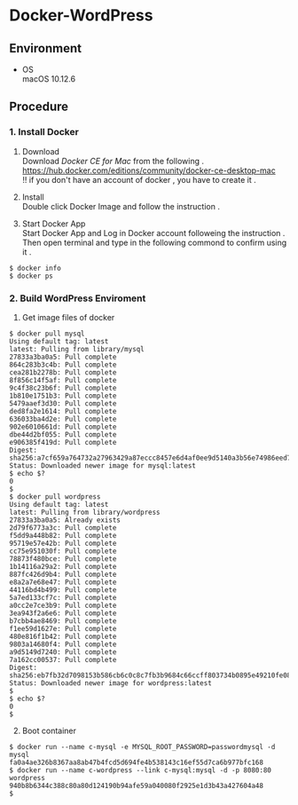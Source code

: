 # Docker-WordPress

## Environment
* OS  
 macOS 10.12.6

## Procedure  
### 1. Install Docker
1. Download  
Download *Docker CE for Mac* from the following .  
https://hub.docker.com/editions/community/docker-ce-desktop-mac  
!! if you don't have an account of docker , you have to create it .  

2. Install  
Double click Docker Image and follow the instruction .  

3. Start Docker App  
Start Docker App and Log in Docker account followeing the instruction .  
Then open terminal and type in the following commond to confirm using it . 
~~~
$ docker info
$ docker ps
~~~

### 2. Build WordPress Enviroment  
1. Get image files of docker  
~~~
$ docker pull mysql
Using default tag: latest
latest: Pulling from library/mysql
27833a3ba0a5: Pull complete
864c283b3c4b: Pull complete
cea281b2278b: Pull complete
8f856c14f5af: Pull complete
9c4f38c23b6f: Pull complete
1b810e1751b3: Pull complete
5479aaef3d30: Pull complete
ded8fa2e1614: Pull complete
636033ba4d2e: Pull complete
902e6010661d: Pull complete
dbe44d2bf055: Pull complete
e906385f419d: Pull complete
Digest: sha256:a7cf659a764732a27963429a87eccc8457e6d4af0ee9d5140a3b56e74986eed7
Status: Downloaded newer image for mysql:latest
$ echo $?
0
$
$ docker pull wordpress
Using default tag: latest
latest: Pulling from library/wordpress
27833a3ba0a5: Already exists
2d79f6773a3c: Pull complete
f5dd9a448b82: Pull complete
95719e57e42b: Pull complete
cc75e951030f: Pull complete
78873f480bce: Pull complete
1b14116a29a2: Pull complete
887fc426d9b4: Pull complete
e8a2a7e68e47: Pull complete
44116bd4b499: Pull complete
5a7ed133cf7c: Pull complete
a0cc2e7ce3b9: Pull complete
3ea943f2a6e6: Pull complete
b7cbb4ae8469: Pull complete
f1ee59d1627e: Pull complete
480e816f1b42: Pull complete
9803a14680f4: Pull complete
a9d5149d7240: Pull complete
7a162cc00537: Pull complete
Digest: sha256:eb7fb32d7098153b586cb6c0c8c7fb3b9684c66ccff803734b0895e49210fe08
Status: Downloaded newer image for wordpress:latest
$ 
$ echo $?
0
$
~~~

2. Boot container  
~~~
$ docker run --name c-mysql -e MYSQL_ROOT_PASSWORD=passwordmysql -d mysql  
fa0a4ae326b8367aa8ab47b4fcd5d694fe4b538143c16ef55d7ca6b977bfc168  
$ docker run --name c-wordpress --link c-mysql:mysql -d -p 8080:80 wordpress  
940b8b6344c388c80a80d124190b94afe59a040080f2925e1d3b43a427604a48  
$ 
~~~

